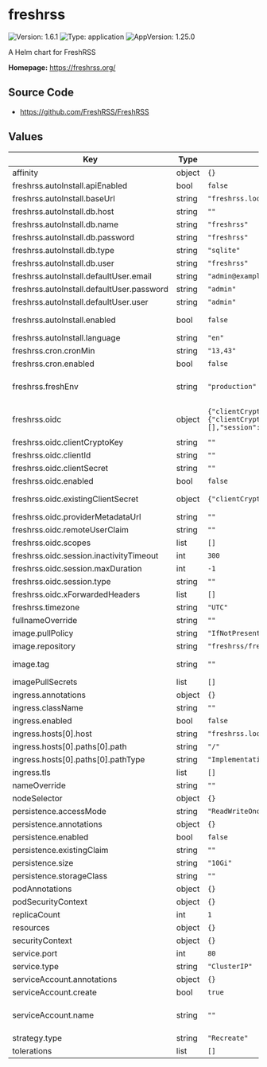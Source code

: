 # freshrss

![Version: 1.6.1](https://img.shields.io/badge/Version-1.6.1-informational?style=flat-square) ![Type: application](https://img.shields.io/badge/Type-application-informational?style=flat-square) ![AppVersion: 1.25.0](https://img.shields.io/badge/AppVersion-1.25.0-informational?style=flat-square)

A Helm chart for FreshRSS

**Homepage:** <https://freshrss.org/>

## Source Code

* <https://github.com/FreshRSS/FreshRSS>

## Values

| Key | Type | Default | Description |
|-----|------|---------|-------------|
| affinity | object | `{}` |  |
| freshrss.autoInstall.apiEnabled | bool | `false` | Enable FreshRSS API |
| freshrss.autoInstall.baseUrl | string | `"freshrss.local"` | URL for FreshRSS instance |
| freshrss.autoInstall.db.host | string | `""` | Database hostname |
| freshrss.autoInstall.db.name | string | `"freshrss"` | Database name |
| freshrss.autoInstall.db.password | string | `"freshrss"` | Database password |
| freshrss.autoInstall.db.type | string | `"sqlite"` | Database type - `pgsql`, `mysql` or `sqlite` |
| freshrss.autoInstall.db.user | string | `"freshrss"` | Database user |
| freshrss.autoInstall.defaultUser.email | string | `"admin@example.com"` | Email for the default user |
| freshrss.autoInstall.defaultUser.password | string | `"admin"` | Password for the default user |
| freshrss.autoInstall.defaultUser.user | string | `"admin"` | Username for the default user |
| freshrss.autoInstall.enabled | bool | `false` | Enable automatic install - configurable through the web application if disabled |
| freshrss.autoInstall.language | string | `"en"` | Language short code |
| freshrss.cron.cronMin | string | `"13,43"` | Minute(s) past the hour to run cron |
| freshrss.cron.enabled | bool | `false` | Enable Cron to periodically refresh feeds |
| freshrss.freshEnv | string | `"production"` | Enables additional development information if set to `development` (increases the level of logging and ensures that errors are displayed) |
| freshrss.oidc | object | `{"clientCryptoKey":"","clientId":"","clientSecret":"","enabled":false,"existingClientSecret":{"clientCryptoKeyKey":"clientCryptoKey","clientIdKey":"clientId","clientSecretKey":"clientSecret","name":""},"providerMetadataUrl":"","remoteUserClaim":"","scopes":[],"session":{"inactivityTimeout":300,"maxDuration":-1,"type":""},"xForwardedHeaders":[]}` | See Configuration Environment Variables at https://freshrss.github.io/FreshRSS/en/admins/16_OpenID-Connect.html |
| freshrss.oidc.clientCryptoKey | string | `""` | Sets OIDC_CLIENT_CRYPTO_KEY |
| freshrss.oidc.clientId | string | `""` | Sets OIDC_CLIENT_ID |
| freshrss.oidc.clientSecret | string | `""` | Sets OIDC_CLIENT_SECRET |
| freshrss.oidc.enabled | bool | `false` | Sets OIDC_ENABLED to true |
| freshrss.oidc.existingClientSecret | object | `{"clientCryptoKeyKey":"clientCryptoKey","clientIdKey":"clientId","clientSecretKey":"clientSecret","name":""}` | A Kubernetes secret that contains the clientId, clientSecret and clientCryptoKey |
| freshrss.oidc.providerMetadataUrl | string | `""` | Sets OIDC_PROVIDER_METADATA_URL |
| freshrss.oidc.remoteUserClaim | string | `""` | Sets OIDC_REMOTE_USER_CLAIM |
| freshrss.oidc.scopes | list | `[]` | Sets OIDC_SCOPES (list is concatenated) |
| freshrss.oidc.session.inactivityTimeout | int | `300` | Sets OIDC_SESSION_INACTIVITY_TIMEOUT |
| freshrss.oidc.session.maxDuration | int | `-1` | Sets OIDC_SESSION_MAX_DURATION |
| freshrss.oidc.session.type | string | `""` | Sets OIDC_SESSION_TYPE |
| freshrss.oidc.xForwardedHeaders | list | `[]` | Sets OIDC_X_FORWARDED_HEADERS (list is concatenated) |
| freshrss.timezone | string | `"UTC"` | PHP Timezone - see https://www.php.net/timezones |
| fullnameOverride | string | `""` |  |
| image.pullPolicy | string | `"IfNotPresent"` |  |
| image.repository | string | `"freshrss/freshrss"` |  |
| image.tag | string | `""` | Overrides the image tag whose default is the chart appVersion. |
| imagePullSecrets | list | `[]` |  |
| ingress.annotations | object | `{}` |  |
| ingress.className | string | `""` |  |
| ingress.enabled | bool | `false` |  |
| ingress.hosts[0].host | string | `"freshrss.local"` |  |
| ingress.hosts[0].paths[0].path | string | `"/"` |  |
| ingress.hosts[0].paths[0].pathType | string | `"ImplementationSpecific"` |  |
| ingress.tls | list | `[]` |  |
| nameOverride | string | `""` |  |
| nodeSelector | object | `{}` |  |
| persistence.accessMode | string | `"ReadWriteOnce"` |  |
| persistence.annotations | object | `{}` |  |
| persistence.enabled | bool | `false` |  |
| persistence.existingClaim | string | `""` |  |
| persistence.size | string | `"10Gi"` |  |
| persistence.storageClass | string | `""` |  |
| podAnnotations | object | `{}` |  |
| podSecurityContext | object | `{}` |  |
| replicaCount | int | `1` |  |
| resources | object | `{}` |  |
| securityContext | object | `{}` |  |
| service.port | int | `80` |  |
| service.type | string | `"ClusterIP"` |  |
| serviceAccount.annotations | object | `{}` | Annotations to add to the service account |
| serviceAccount.create | bool | `true` | Specifies whether a service account should be created |
| serviceAccount.name | string | `""` | The name of the service account to use. If not set and create is true, a name is generated using the fullname template |
| strategy.type | string | `"Recreate"` |  |
| tolerations | list | `[]` |  |

